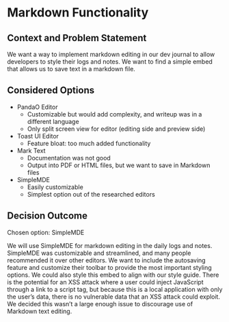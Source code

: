 # Markdown Functionality

## Context and Problem Statement

We want a way to implement markdown editing in our dev journal to allow developers to style their logs and notes. We want to find a 
simple embed that allows us to save text in a markdown file.

## Considered Options

* PandaO Editor
    * Customizable but would add complexity, and writeup was in a different language
    * Only split screen view for editor (editing side and preview side)
* Toast UI Editor
    * Feature bloat: too much added functionality
* Mark Text
    * Documentation was not good
    * Output into PDF or HTML files, but we want to save in Markdown files
* SimpleMDE
    * Easily customizable
    * Simplest option out of the researched editors

## Decision Outcome

Chosen option: SimpleMDE

We will use SimpleMDE for markdown editing in the daily logs and notes. SimpleMDE was customizable and streamlined, and many people 
recommended it over other editors. We want to include the autosaving feature and customize their toolbar to provide the most important 
styling options. We could also style this embed to align with our style guide. There is the potential for an XSS attack where a user 
could inject JavaScript through a link to a script tag, but because this is a local application with only the user’s data, there is no 
vulnerable data that an XSS attack could exploit. We decided this wasn’t a large enough issue to discourage use of Markdown text editing.
